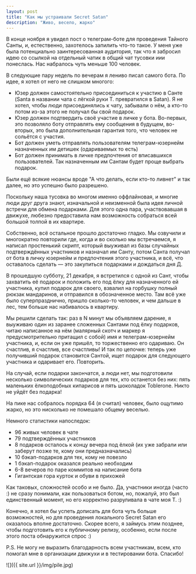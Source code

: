 ```yaml
---
layout: post
title: "Как мы устраивали Secret Satan"
description: "Живо, весело, жарко"
---
```


В конце ноября я увидел пост о телеграм-боте для проведения Тайного Санты, и, естественно, захотелось запилить что-то такое. У меня уже была потенциально заинтересованная аудитория, так что я забросил идею со ссылкой на отдельный чатик в общий чат тусовки иии понеслась. Нас набралось чуть меньше 100 человек.

В следующие пару недель по вечерам я лениво писал самого бота. По идее, я хотел от него не слишком многого:

- Юзер должен самостоятельно присоединиться к участию в Санте (Santa в названии чата с лёгкой руки Т. превратился в Satan). Я не хотел, чтобы люди присоединялись к чату, забывали о нём, а кто-то потом из-за этого не получал бы свой подарок.
- Юзер должен подтвердить своё участие в личке у бота. Во-первых, это позволяло боту отправлять ему сообщения в будущем, во-вторых, это была дополнительная гарантия того, что человек не сольётся с участия.
- Бот должен уметь отправлять пользователям телеграм-юзернейм назначенных им детишек (одариваемых то есть)
- Бот должен принимать в личке предпочтения от вписавшихся пользователей. Так назначенным им Сантам будет проще выбрать подарок.

Были ещё всякие нюансы вроде "А что делать, если кто-то ливнет" и так далее, но это успешно было разрешено.

Поскольку наша тусовка во многом именно оффлайновая, и многие люди друг друга знают, изначальной и неизменной была идея личной встречи для обмена подарками. Для этого одна пара, участвовавшая в движухе, любезно предоставила нам возможность собраться всей большой толпой в их квартире.

Собственно, всё остальное прошло достаточно гладко. Мы озвучили и многократно повторили где, когда и во сколько мы встречаемся, я написал простенький скрипт, который выуживал из базы случайных подтверждённых участников и назначал им Санту, потом Санта получал от бота в личку юзернейм и предпочтения этого участника, и всё, что оставалось сделать — это закупиться подарками и дождаться дня Д.

В прошедшую субботу, 21 декабря, я встретился с одной из Сант, чтобы захватить её подарок и положить его под ёлку для назначенного ей участника, купил подарок для своего, взвалил на горбушку полный рюкзак мандаринов, и отправился в обозначенное место. Там всё уже было суперпразднично, пришло сколько-то человек, и чем дальше в лес, тем больше нас набивалось в квартиру.

Мы решили сделать так: раз в N минут мы объявляем дарение, я выуживаю один из заранее сложенных Сантами под ёлку подарков, читаю написанное на нём (малярный скотч и маркер я предусмотрительно притащил с собой) имя и телеграм-юзернейм участника, и, если он уже пришёл, то торжественно его одариваю. Он счастлив, я счастлив, все счастливы! И так по цепочке: теперь уже получивший подарок становится Сантой, ищет подарок для следующего участника и одаривает его. Повторить.

На случай, если подарки закончатся, а люди нет, мы подготовили несколько символических подарков для тех, кто останется без них: пять маленьких ёлкоподобных кипарисов и пять шоколадок Toblerone. Никто не уйдёт без подарка!

На пике нас собралось порядка 64 (я считал) человек, было ощутимо жарко, но это нисколько не помешало общему веселью.

Немного статистики напоследок:

- 96 живых человек в чате
- 79 подтверждённых участников
- 8 подарков осталось к концу вечера под ёлкой (их уже забрали или заберут позже те, кому они предназначались)
- 10 бэкап-подарков для тех, кому не повезло
- 1 бэкап-подарок оказался реально необходим
- 6-8 вечеров по паре коммитов на написание бота
- Гигантская гора курток и обуви в прихожей

Как таковых, сложностей особо и не было. Да, участники иногда (часто :) не сразу понимали, как пользоваться ботом, но, пожалуй, это был единственный момент, но его корректно разруливала в чате моя Т. :)

Конечно, я хотел бы успеть дописать для бота чуть больше возможностей, но для проведения локального Secret Satan его оказалось вполне достаточно. Скорее всего, я займусь этим позднее, чтобы подготовить его к публичному релизу, особенно, если после этого поста обнаружится спрос :)

P.S. Не могу не выразить благодарность всем участникам, всем, кто помогал мне в организации движухи и в тестировании бота. Спасибо!

![]({{ site.url }}/img/pile.jpg)
